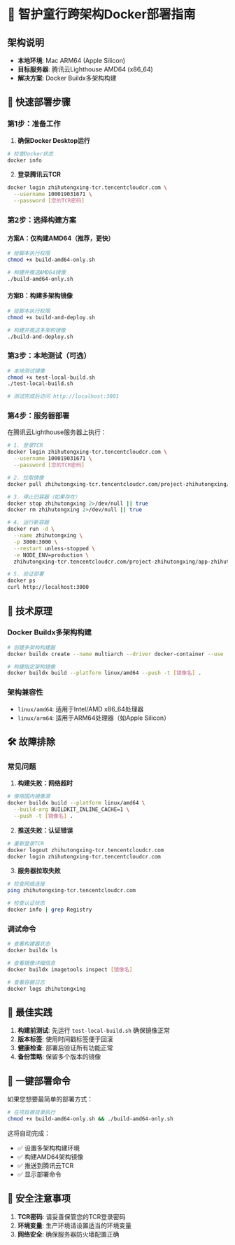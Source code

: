 # 🐳 智护童行跨架构Docker部署指南

## 架构说明
- **本地环境**: Mac ARM64 (Apple Silicon)
- **目标服务器**: 腾讯云Lighthouse AMD64 (x86_64)
- **解决方案**: Docker Buildx多架构构建

## 🚀 快速部署步骤

### 第1步：准备工作

1. **确保Docker Desktop运行**
```bash
# 检查Docker状态
docker info
```

2. **登录腾讯云TCR**
```bash
docker login zhihutongxing-tcr.tencentcloudcr.com \
  --username 100019031671 \
  --password [您的TCR密码]
```

### 第2步：选择构建方案

#### 方案A：仅构建AMD64（推荐，更快）
```bash
# 给脚本执行权限
chmod +x build-amd64-only.sh

# 构建并推送AMD64镜像
./build-amd64-only.sh
```

#### 方案B：构建多架构镜像
```bash
# 给脚本执行权限
chmod +x build-and-deploy.sh

# 构建并推送多架构镜像
./build-and-deploy.sh
```

### 第3步：本地测试（可选）
```bash
# 本地测试镜像
chmod +x test-local-build.sh
./test-local-build.sh

# 测试完成后访问 http://localhost:3001
```

### 第4步：服务器部署

在腾讯云Lighthouse服务器上执行：

```bash
# 1. 登录TCR
docker login zhihutongxing-tcr.tencentcloudcr.com \
  --username 100019031671 \
  --password [您的TCR密码]

# 2. 拉取镜像
docker pull zhihutongxing-tcr.tencentcloudcr.com/project-zhihutongxing/app-zhihutongxing:latest

# 3. 停止旧容器（如果存在）
docker stop zhihutongxing 2>/dev/null || true
docker rm zhihutongxing 2>/dev/null || true

# 4. 运行新容器
docker run -d \
  --name zhihutongxing \
  -p 3000:3000 \
  --restart unless-stopped \
  -e NODE_ENV=production \
  zhihutongxing-tcr.tencentcloudcr.com/project-zhihutongxing/app-zhihutongxing:latest

# 5. 验证部署
docker ps
curl http://localhost:3000
```

## 🔧 技术原理

### Docker Buildx多架构构建
```bash
# 创建多架构构建器
docker buildx create --name multiarch --driver docker-container --use

# 构建指定架构镜像
docker buildx build --platform linux/amd64 --push -t [镜像名] .
```

### 架构兼容性
- `linux/amd64`: 适用于Intel/AMD x86_64处理器
- `linux/arm64`: 适用于ARM64处理器（如Apple Silicon）

## 🛠️ 故障排除

### 常见问题

1. **构建失败：网络超时**
```bash
# 使用国内镜像源
docker buildx build --platform linux/amd64 \
  --build-arg BUILDKIT_INLINE_CACHE=1 \
  --push -t [镜像名] .
```

2. **推送失败：认证错误**
```bash
# 重新登录TCR
docker logout zhihutongxing-tcr.tencentcloudcr.com
docker login zhihutongxing-tcr.tencentcloudcr.com
```

3. **服务器拉取失败**
```bash
# 检查网络连接
ping zhihutongxing-tcr.tencentcloudcr.com

# 检查认证状态
docker info | grep Registry
```

### 调试命令
```bash
# 查看构建器状态
docker buildx ls

# 查看镜像详细信息
docker buildx imagetools inspect [镜像名]

# 查看容器日志
docker logs zhihutongxing
```

## 📝 最佳实践

1. **构建前测试**: 先运行 `test-local-build.sh` 确保镜像正常
2. **版本标签**: 使用时间戳标签便于回滚
3. **健康检查**: 部署后验证所有功能正常
4. **备份策略**: 保留多个版本的镜像

## 🎯 一键部署命令

如果您想要最简单的部署方式：

```bash
# 在项目根目录执行
chmod +x build-amd64-only.sh && ./build-amd64-only.sh
```

这将自动完成：
- ✅ 设置多架构构建环境
- ✅ 构建AMD64架构镜像
- ✅ 推送到腾讯云TCR
- ✅ 显示部署命令

## 🔐 安全注意事项

1. **TCR密码**: 请妥善保管您的TCR登录密码
2. **环境变量**: 生产环境请设置适当的环境变量
3. **网络安全**: 确保服务器防火墙配置正确
